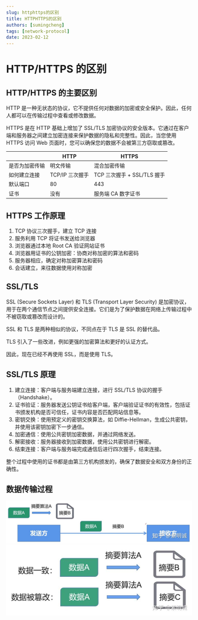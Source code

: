 ```yaml
---
slug: httphttps的区别
title: HTTPHTTPS的区别
authors: [sumingcheng]
tags: [network-protocol]
date: 2023-02-12
---
```


# HTTP/HTTPS 的区别

## HTTP/HTTPS 的主要区别

HTTP 是一种无状态的协议，它不提供任何对数据的加密或安全保护。因此，任何人都可以在传输过程中查看或修改数据。

HTTPS 是在 HTTP 基础上增加了 SSL/TLS 加密协议的安全版本。它通过在客户端和服务器之间建立加密连接来保护数据的隐私和完整性。因此，当您使用 HTTPS 访问 Web 页面时，您可以确保您的数据不会被第三方窃取或篡改。

|                | HTTP            | HTTPS                       |
| -------------- | --------------- | --------------------------- |
| 是否为加密传输 | 明文传输        | 混合加密传输                |
| 如何建立连接   | TCP/IP 三次握手 | TCP 三次握手 + SSL/TLS 握手 |
| 默认端口       | 80              | 443                         |
| 证书           | 没有            | 服务端 CA 数字证书          |

## HTTPS 工作原理

1. TCP 协议三次握手，建立 TCP 连接
2. 服务利用 TCP 将证书发送给浏览器
3. 浏览器通过本地 Root CA 验证网站证书
4. 浏览器用证书的公钥加密：协商对称加密的算法和密码
5. 服务器相应，确定对称加密算法和密码
6. 会话建立，来往数据使用对称加密

## SSL/TLS

SSL (Secure Sockets Layer) 和 TLS (Transport Layer Security) 是加密协议，用于在两个通信节点之间提供安全连接。它们是为了保护数据在网络上传输过程中不被窃取或篡改而设计的。

SSL 和 TLS 是两种相似的协议，不同点在于 TLS 是 SSL 的替代品。

TLS 引入了一些改进，例如更强的加密算法和更好的认证方式。

因此，现在已经不再使用 SSL，而是使用 TLS。

## SSL/TLS 原理

1. 建立连接：客户端与服务端建立连接，进行 SSL/TLS 协议的握手（Handshake）。
2. 证书验证：服务器发送公钥证书给客户端，客户端验证证书的有效性，包括证书颁发机构是否可信任，证书内容是否匹配网站信息等。
3. 密钥交换：使用预定义的密钥交换算法，如 Diffie-Hellman，生成公共密钥，并使用该密钥加密下一步通信。
4. 加密通信：使用公共密钥加密数据，并通过网络发送。
5. 解密接收：服务器接收到加密数据，使用公共密钥进行解密。
6. 结束连接：客户端与服务端完成通信后进行四次握手，结束连接。

整个过程中使用的证书都是由第三方机构颁发的，确保了数据安全和双方身份的正确性。

## 数据传输过程

![9e2b119469d5a09878c3eddf8542345b](../image/9e2b119469d5a09878c3eddf8542345b.jpg)![65e936468119848b455f1a66f040f9eb](../image/65e936468119848b455f1a66f040f9eb.jpg)
